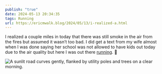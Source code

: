 ```yaml
---
publish: "true"
date: 2024-05-13 20:34:35
tags: Running
url: https://ericmwalk.blog/2024/05/13/i-realized-a.html
---
```


I realized a couple miles in today that there was still smoke in the air from the fires but assumed it wasn’t too bad. I did get a text from my wife almost when I was done saying her school was not allowed to have kids out today due to the air quality but here I was out there [running](https://strava.com/activities/11400338810). 🫣

![A sunlit road curves gently, flanked by utility poles and trees on a clear morning.](https://ericmwalk.blog/uploads/2024/img-8956.jpeg)